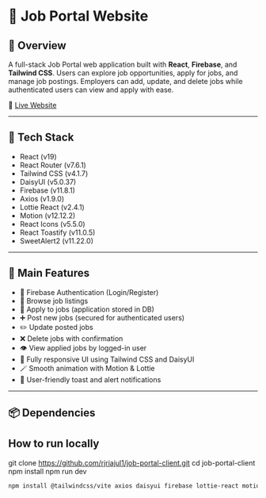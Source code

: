 # 💼 Job Portal Website

## 📝 Overview
A full-stack Job Portal web application built with **React**, **Firebase**, and **Tailwind CSS**. Users can explore job opportunities, apply for jobs, and manage job postings. Employers can add, update, and delete jobs while authenticated users can view and apply with ease.

🔗 [Live Website](https://your-live-link.com)

---

## 🚀 Tech Stack

- React (v19)
- React Router (v7.6.1)
- Tailwind CSS (v4.1.7)
- DaisyUI (v5.0.37)
- Firebase (v11.8.1)
- Axios (v1.9.0)
- Lottie React (v2.4.1)
- Motion (v12.12.2)
- React Icons (v5.5.0)
- React Toastify (v11.0.5)
- SweetAlert2 (v11.22.0)

---

## 🎯 Main Features

- 🔐 Firebase Authentication (Login/Register)
- 💼 Browse job listings
- 📝 Apply to jobs (application stored in DB)
- ➕ Post new jobs (secured for authenticated users)
- ✏️ Update posted jobs
- ❌ Delete jobs with confirmation
- 👁️ View applied jobs by logged-in user
- 🎨 Fully responsive UI using Tailwind CSS and DaisyUI
- 🪄 Smooth animation with Motion & Lottie
- 🔔 User-friendly toast and alert notifications

---

## 📦 Dependencies


## How to run locally
git clone https://github.com/rjriajul1/job-portal-client.git
cd job-portal-client
npm install
npm run dev

```bash
npm install @tailwindcss/vite axios daisyui firebase lottie-react motion react-icons react-router react-toastify sweetalert2 tailwindcss

